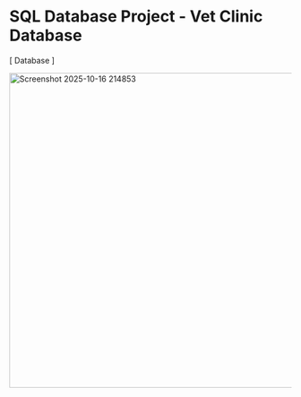 # SQL Database Project - Vet Clinic Database  

[ Database ]

<img width="1188" height="562" alt="Screenshot 2025-10-16 214853" src="https://github.com/user-attachments/assets/2ad7063f-e75d-4ba6-b319-cd05860ff9f8" />

